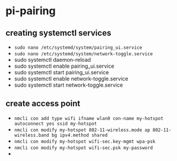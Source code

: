 # pi-pairing

## creating systemctl services
- `sudo nano /etc/systemd/system/pairing_ui.service`
- `sudo nano /etc/systemd/system/network-toggle.service`
- sudo systemctl daemon-reload
- sudo systemctl enable pairing_ui.service
- sudo systemctl start pairing_ui.service
- sudo systemctl enable network-toggle.service
- sudo systemctl start network-toggle.service

## create access point
- `nmcli con add type wifi ifname wlan0 con-name my-hotspot autoconnect yes ssid my-hotspot`
- `nmcli con modify my-hotspot 802-11-wireless.mode ap 802-11-wireless.band bg ipv4.method shared`
- `nmcli con modify my-hotspot wifi-sec.key-mgmt wpa-psk`
- `nmcli con modify my-hotspot wifi-sec.psk my-password`
- 
